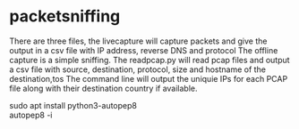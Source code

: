# packetsniffing
There are three files, the livecapture will capture packets and give the output in a csv file with IP address, reverse DNS and protocol
The offline capture is a simple sniffing. 
The readpcap.py will read pcap files and output a csv file with source, destination, protocol, size and hostname of the destination,tos
The command line will output the uniquie IPs for each PCAP file along with their destination country if available.

sudo apt install python3-autopep8 <br/>
autopep8 -i <script>.py<br/>
sudo apt-get install python3-pandas<br/>

installing pyshark <br/>
git clone https://github.com/KimiNewt/pyshark.git<br/>
cd pyshark/src <br/>
sudo python3 setup.py install <br/>
sudo apt-get install tshark <br/>

installing scapy <br/>
git clone https://github.com/secdev/scapy.git <br/>
cd scapy <br/>
sudo python3 setup.py install <br/>

git clone git@github.com:matplotlib/matplotlib.git <br/>
cd matplotlib <br/>
python3 -m pip install -e <br/>

Running<br/>
chmod +x <script>.py<br/>
sudo ./readme.py <inputfilename.pcapng> <outputname.csv> <outputmapname.html><br/>

# Association Rule Mining with Apriori Algorithm
There is a ALM_Apriori.py file which is a Association Rule Mining w/ Apriori Algorithm code. The code extracts frequent and interesting combinations
from the captured packets and then generates strong rules out of the captured packets.

The ALM_Apriori.py can also be executed using Google Colab.

## Requirements 
pip install apriori
pip install apyori

## Support
To compute support, the formula is Support(A) = (Dataset containing (A))/(Dataset).

## Confidence
To compute confidence, the formula is Confidence(A→B) = (Dataset containing both (A and B))/(Dataset containing A).

## Lift
To compute lift, the formula is Lift(A→B) = (Confidence (A→B))/(Support (B)).
